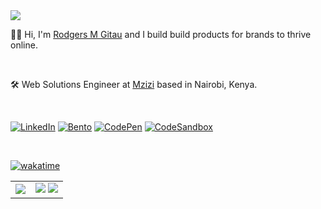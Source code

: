 <img src="https://res.cloudinary.com/valdadyne/image/upload/v1698804021/Personal_Banner.gif" />

<br clear="both"/>

👋💬 Hi, I'm [Rodgers M Gitau](https://gitau.co) and I build build products for brands to thrive online.

<br clear="both"/>

🛠  Web Solutions Engineer at [Mzizi](https://mzizigroup.com) based in Nairobi, Kenya.

<br clear="both"/>

[![LinkedIn](https://img.shields.io/badge/linkedin-%230D76A8.svg?style=for-the-badge&logo=linkedin&logoColor=white)](https://www.linkedin.com/in/rodgersgitau/)
[![Bento](https://img.shields.io/badge/bento-%23FFFFFF.svg?style=for-the-badge&logo=bento)](https://bento.me/rgitau)
[![CodePen](https://img.shields.io/badge/CodePen-%23f6f6f6.svg?style=for-the-badge&logo=codepen&logoColor=black)](https://codepen.io/rodgersgitau)
[![CodeSandbox](https://img.shields.io/badge/CodeSandBox-%232323.svg?style=for-the-badge&logo=codesandbox&logoColor=white)](https://codesandbox.io/u/rodgersgitau)

<br clear="both"/>

[![wakatime](https://wakatime.com/badge/user/079a160f-031f-4cf0-a895-cefa57e2b0ff.svg)](https://wakatime.com/@079a160f-031f-4cf0-a895-cefa57e2b0ff)

<table>
  <tr>
    <td valign="middle">
      <picture>
        <source
          srcset="https://rodgersgitau-stats.vercel.app/api/wakatime?username=rodgersgitau&layout=compact&theme=dark"
          media="(prefers-color-scheme: dark)"
        />
        <source
          srcset="https://rodgersgitau-stats.vercel.app/api/wakatime?username=rodgersgitau&layout=compact"
          media="(prefers-color-scheme: light), (prefers-color-scheme: no-preference)"
        />
        <img src="https://rodgersgitau-stats.vercel.app/api/wakatime?username=rodgersgitau&layout=compact&theme=dark" />
      </picture>
    </td>
    <td valign="middle">
      <picture>
        <source
          srcset="https://github-readme-streak-stats.herokuapp.com?user=rodgersgitau&theme=dark&date_format=M%20j%5B%2C%20Y%5D"
          media="(prefers-color-scheme: dark)"
        />
        <source
          srcset="https://github-readme-streak-stats.herokuapp.com?user=rodgersgitau&date_format=M%20j%5B%2C%20Y%5D"
          media="(prefers-color-scheme: light), (prefers-color-scheme: no-preference)"
        />
        <img src="https://github-readme-streak-stats.herokuapp.com?user=rodgersgitau&date_format=M%20j%5B%2C%20Y%5D" />
      </picture>
      <picture>
        <source
          srcset="https://github-readme-stats.vercel.app/api?username=rodgersgitau&show_icons=true&layout=compact&theme=dark"
          media="(prefers-color-scheme: dark)"
        />
        <source
          srcset="https://github-readme-stats.vercel.app/api?username=rodgersgitau&show_icons=true&layout=compact"
          media="(prefers-color-scheme: light), (prefers-color-scheme: no-preference)"
        />
        <img src="https://github-readme-stats.vercel.app/api?username=rodgersgitau&show_icons=true&layout=compact" />
      </picture>
    </td>
  </tr>
</table>

<br clear="both" />
